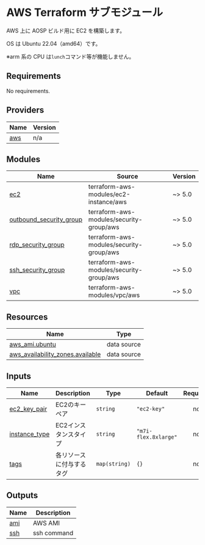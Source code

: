 # AWS Terraform サブモジュール

AWS 上に AOSP ビルド用に EC2 を構築します。

OS は Ubuntu 22.04（amd64）です。

※arm 系の CPU は`lunch`コマンド等が機能しません。

<!-- prettier-ignore-start -->
<!-- BEGIN_TF_DOCS -->
## Requirements

No requirements.

## Providers

| Name | Version |
|------|---------|
| <a name="provider_aws"></a> [aws](#provider\_aws) | n/a |

## Modules

| Name | Source | Version |
|------|--------|---------|
| <a name="module_ec2"></a> [ec2](#module\_ec2) | terraform-aws-modules/ec2-instance/aws | ~> 5.0 |
| <a name="module_outbound_security_group"></a> [outbound\_security\_group](#module\_outbound\_security\_group) | terraform-aws-modules/security-group/aws | ~> 5.0 |
| <a name="module_rdp_security_group"></a> [rdp\_security\_group](#module\_rdp\_security\_group) | terraform-aws-modules/security-group/aws | ~> 5.0 |
| <a name="module_ssh_security_group"></a> [ssh\_security\_group](#module\_ssh\_security\_group) | terraform-aws-modules/security-group/aws | ~> 5.0 |
| <a name="module_vpc"></a> [vpc](#module\_vpc) | terraform-aws-modules/vpc/aws | ~> 5.0 |

## Resources

| Name | Type |
|------|------|
| [aws_ami.ubuntu](https://registry.terraform.io/providers/hashicorp/aws/latest/docs/data-sources/ami) | data source |
| [aws_availability_zones.available](https://registry.terraform.io/providers/hashicorp/aws/latest/docs/data-sources/availability_zones) | data source |

## Inputs

| Name | Description | Type | Default | Required |
|------|-------------|------|---------|:--------:|
| <a name="input_ec2_key_pair"></a> [ec2\_key\_pair](#input\_ec2\_key\_pair) | EC2のキーペア | `string` | `"ec2-key"` | no |
| <a name="input_instance_type"></a> [instance\_type](#input\_instance\_type) | EC2インスタンスタイプ | `string` | `"m7i-flex.8xlarge"` | no |
| <a name="input_tags"></a> [tags](#input\_tags) | 各リソースに付与するタグ | `map(string)` | `{}` | no |

## Outputs

| Name | Description |
|------|-------------|
| <a name="output_ami"></a> [ami](#output\_ami) | AWS AMI |
| <a name="output_ssh"></a> [ssh](#output\_ssh) | ssh command |
<!-- END_TF_DOCS -->
<!-- prettier-ignore-end -->
